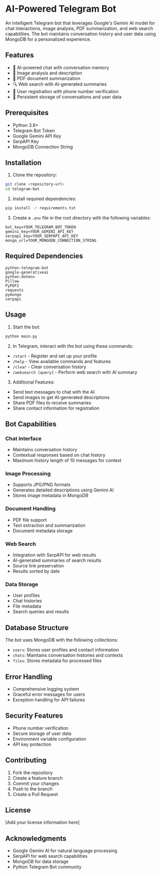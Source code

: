 # AI-Powered Telegram Bot

An intelligent Telegram bot that leverages Google's Gemini AI model for chat interactions, image analysis, PDF summarization, and web search capabilities. The bot maintains conversation history and user data using MongoDB for a personalized experience.

## Features

- 💬 AI-powered chat with conversation memory
- 📸 Image analysis and description
- 📄 PDF document summarization
- 🔍 Web search with AI-generated summaries
- 👤 User registration with phone number verification
- 💾 Persistent storage of conversations and user data

## Prerequisites

- Python 3.8+
- Telegram Bot Token
- Google Gemini API Key
- SerpAPI Key
- MongoDB Connection String

## Installation

1. Clone the repository:
```bash
git clone <repository-url>
cd telegram-bot
```

2. Install required dependencies:
```bash
pip install -r requirements.txt
```

3. Create a `.env` file in the root directory with the following variables:
```
bot_key=YOUR_TELEGRAM_BOT_TOKEN
gemini_key=YOUR_GEMINI_API_KEY
serpapi_key=YOUR_SERPAPI_API_KEY
mongo_url=YOUR_MONGODB_CONNECTION_STRING
```

## Required Dependencies

```
python-telegram-bot
google-generativeai
python-dotenv
Pillow
PyPDF2
requests
pymongo
serpapi
```

## Usage

1. Start the bot:
```bash
python main.py
```

2. In Telegram, interact with the bot using these commands:
- `/start` - Register and set up your profile
- `/help` - View available commands and features
- `/clear` - Clear conversation history
- `/websearch [query]` - Perform web search with AI summary

3. Additional Features:
- Send text messages to chat with the AI
- Send images to get AI-generated descriptions
- Share PDF files to receive summaries
- Share contact information for registration

## Bot Capabilities

### Chat Interface
- Maintains conversation history
- Contextual responses based on chat history
- Maximum history length of 10 messages for context

### Image Processing
- Supports JPG/PNG formats
- Generates detailed descriptions using Gemini AI
- Stores image metadata in MongoDB

### Document Handling
- PDF file support
- Text extraction and summarization
- Document metadata storage

### Web Search
- Integration with SerpAPI for web results
- AI-generated summaries of search results
- Source link preservation
- Results sorted by date

### Data Storage
- User profiles
- Chat histories
- File metadata
- Search queries and results

## Database Structure

The bot uses MongoDB with the following collections:
- `users`: Stores user profiles and contact information
- `chats`: Maintains conversation histories and contexts
- `files`: Stores metadata for processed files

## Error Handling

- Comprehensive logging system
- Graceful error messages for users
- Exception handling for API failures

## Security Features

- Phone number verification
- Secure storage of user data
- Environment variable configuration
- API key protection

## Contributing

1. Fork the repository
2. Create a feature branch
3. Commit your changes
4. Push to the branch
5. Create a Pull Request

## License

[Add your license information here]

## Acknowledgments

- Google Gemini AI for natural language processing
- SerpAPI for web search capabilities
- MongoDB for data storage
- Python Telegram Bot community
